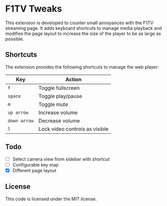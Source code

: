 # F1TV Tweaks

This extension is developed to counter small annoyances with the F1TV streaming page. It adds keyboard shortcuts to manage media playback and modifies the page layout to increase the size of the player to be as large as possible.

## Shortcuts
The extension provides the following shortcuts to manage the web player:

| Key | Action |
|-----|--------|
|`f`|Toggle fullscreen|
|`space`| Toggle play/pause |
|`m`|Toggle mute|
|`up arrow`|Increase volume|
|`down arrow`|Decrease volume|
|`l`|Lock video controls as visible|

## Todo
 - [ ] Select camera view from sidebar with shortcut
 - [ ] Configurable key map
 - [x] Different page layout

## License
This code is licensed under the MIT license.